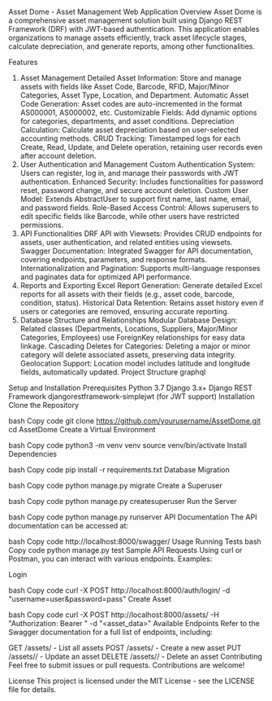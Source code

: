 Asset Dome - Asset Management Web Application
Overview
Asset Dome is a comprehensive asset management solution built using Django REST Framework (DRF) with JWT-based authentication. This application enables organizations to manage assets efficiently, track asset lifecycle stages, calculate depreciation, and generate reports, among other functionalities.

Features
1. Asset Management
Detailed Asset Information: Store and manage assets with fields like Asset Code, Barcode, RFID, Major/Minor Categories, Asset Type, Location, and Department.
Automatic Asset Code Generation: Asset codes are auto-incremented in the format AS000001, AS000002, etc.
Customizable Fields: Add dynamic options for categories, departments, and asset conditions.
Depreciation Calculation: Calculate asset depreciation based on user-selected accounting methods.
CRUD Tracking: Timestamped logs for each Create, Read, Update, and Delete operation, retaining user records even after account deletion.
2. User Authentication and Management
Custom Authentication System: Users can register, log in, and manage their passwords with JWT authentication.
Enhanced Security: Includes functionalities for password reset, password change, and secure account deletion.
Custom User Model: Extends AbstractUser to support first name, last name, email, and password fields.
Role-Based Access Control: Allows superusers to edit specific fields like Barcode, while other users have restricted permissions.
3. API Functionalities
DRF API with Viewsets: Provides CRUD endpoints for assets, user authentication, and related entities using viewsets.
Swagger Documentation: Integrated Swagger for API documentation, covering endpoints, parameters, and response formats.
Internationalization and Pagination: Supports multi-language responses and paginates data for optimized API performance.
4. Reports and Exporting
Excel Report Generation: Generate detailed Excel reports for all assets with their fields (e.g., asset code, barcode, condition, status).
Historical Data Retention: Retains asset history even if users or categories are removed, ensuring accurate reporting.
5. Database Structure and Relationships
Modular Database Design: Related classes (Departments, Locations, Suppliers, Major/Minor Categories, Employees) use ForeignKey relationships for easy data linkage.
Cascading Deletes for Categories: Deleting a major or minor category will delete associated assets, preserving data integrity.
Geolocation Support: Location model includes latitude and longitude fields, automatically updated.
Project Structure
graphql

Setup and Installation
Prerequisites
Python 3.7
Django 3.x+
Django REST Framework
djangorestframework-simplejwt (for JWT support)
Installation
Clone the Repository

bash
Copy code
git clone https://github.com/yourusername/AssetDome.git
cd AssetDome
Create a Virtual Environment

bash
Copy code
python3 -m venv venv
source venv/bin/activate
Install Dependencies

bash
Copy code
pip install -r requirements.txt
Database Migration

bash
Copy code
python manage.py migrate
Create a Superuser

bash
Copy code
python manage.py createsuperuser
Run the Server

bash
Copy code
python manage.py runserver
API Documentation
The API documentation can be accessed at:

bash
Copy code
http://localhost:8000/swagger/
Usage
Running Tests
bash
Copy code
python manage.py test
Sample API Requests
Using curl or Postman, you can interact with various endpoints. Examples:

Login

bash
Copy code
curl -X POST http://localhost:8000/auth/login/ -d "username=user&password=pass"
Create Asset

bash
Copy code
curl -X POST http://localhost:8000/assets/ -H "Authorization: Bearer <token>" -d "<asset_data>"
Available Endpoints
Refer to the Swagger documentation for a full list of endpoints, including:

GET /assets/ - List all assets
POST /assets/ - Create a new asset
PUT /assets/<id>/ - Update an asset
DELETE /assets/<id>/ - Delete an asset
Contributing
Feel free to submit issues or pull requests. Contributions are welcome!

License
This project is licensed under the MIT License - see the LICENSE file for details.
